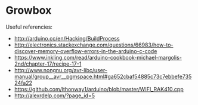 Growbox
=======

Useful referencies:
* http://arduino.cc/en/Hacking/BuildProcess
* http://electronics.stackexchange.com/questions/66983/how-to-discover-memory-overflow-errors-in-the-arduino-c-code
* https://www.inkling.com/read/arduino-cookbook-michael-margolis-2nd/chapter-17/recipe-17-1
* http://www.nongnu.org/avr-libc/user-manual/group__avr__pgmspace.html#ga652cbaf54885c73c7ebbefe73524fa22
* https://github.com/lthonway1/arduino/blob/master/WIFI_RAK410.cpp
* http://alexrdelp.com/?page_id=5
